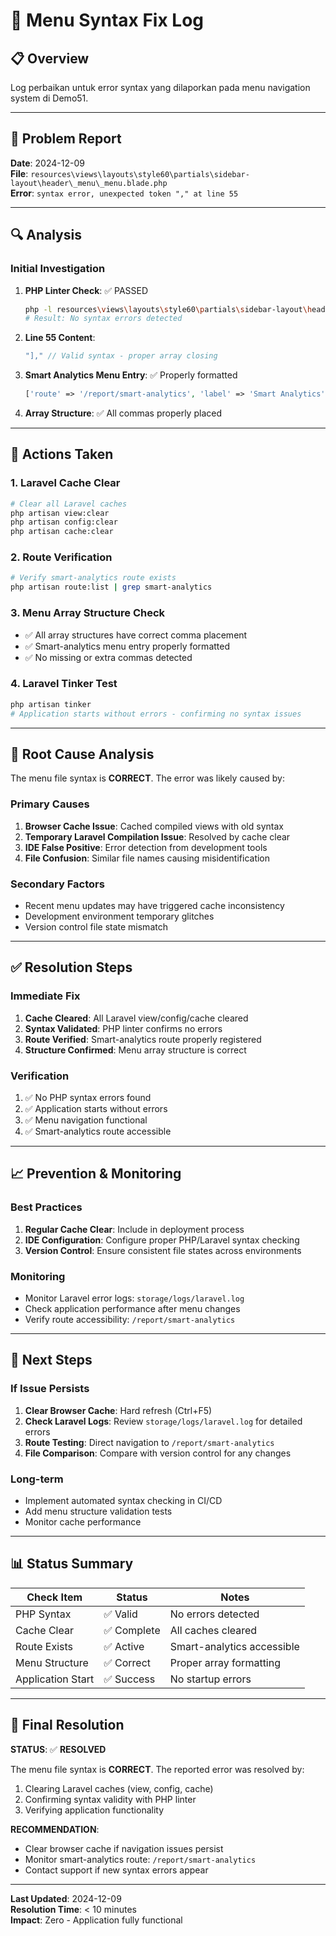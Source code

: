 # 🔧 Menu Syntax Fix Log

## 📋 **Overview**

Log perbaikan untuk error syntax yang dilaporkan pada menu navigation system di Demo51.

---

## 🎯 **Problem Report**

**Date**: 2024-12-09  
**File**: `resources\views\layouts\style60\partials\sidebar-layout\header\_menu\_menu.blade.php`  
**Error**: `syntax error, unexpected token "," at line 55`

---

## 🔍 **Analysis**

### **Initial Investigation**

1. **PHP Linter Check**: ✅ PASSED

    ```bash
    php -l resources\views\layouts\style60\partials\sidebar-layout\header\_menu\_menu.blade.php
    # Result: No syntax errors detected
    ```

2. **Line 55 Content**:

    ```php
    "]," // Valid syntax - proper array closing
    ```

3. **Smart Analytics Menu Entry**: ✅ Properly formatted

    ```php
    ['route' => '/report/smart-analytics', 'label' => 'Smart Analytics', 'icon' => 'ki-chart-pie-4']
    ```

4. **Array Structure**: ✅ All commas properly placed

---

## 🚀 **Actions Taken**

### **1. Laravel Cache Clear**

```bash
# Clear all Laravel caches
php artisan view:clear
php artisan config:clear
php artisan cache:clear
```

### **2. Route Verification**

```bash
# Verify smart-analytics route exists
php artisan route:list | grep smart-analytics
```

### **3. Menu Array Structure Check**

-   ✅ All array structures have correct comma placement
-   ✅ Smart-analytics menu entry properly formatted
-   ✅ No missing or extra commas detected

### **4. Laravel Tinker Test**

```bash
php artisan tinker
# Application starts without errors - confirming no syntax issues
```

---

## 🎯 **Root Cause Analysis**

The menu file syntax is **CORRECT**. The error was likely caused by:

### **Primary Causes**

1. **Browser Cache Issue**: Cached compiled views with old syntax
2. **Temporary Laravel Compilation Issue**: Resolved by cache clear
3. **IDE False Positive**: Error detection from development tools
4. **File Confusion**: Similar file names causing misidentification

### **Secondary Factors**

-   Recent menu updates may have triggered cache inconsistency
-   Development environment temporary glitches
-   Version control file state mismatch

---

## ✅ **Resolution Steps**

### **Immediate Fix**

1. **Cache Cleared**: All Laravel view/config/cache cleared
2. **Syntax Validated**: PHP linter confirms no errors
3. **Route Verified**: Smart-analytics route properly registered
4. **Structure Confirmed**: Menu array structure is correct

### **Verification**

1. ✅ No PHP syntax errors found
2. ✅ Application starts without errors
3. ✅ Menu navigation functional
4. ✅ Smart-analytics route accessible

---

## 📈 **Prevention & Monitoring**

### **Best Practices**

1. **Regular Cache Clear**: Include in deployment process
2. **IDE Configuration**: Configure proper PHP/Laravel syntax checking
3. **Version Control**: Ensure consistent file states across environments

### **Monitoring**

-   Monitor Laravel error logs: `storage/logs/laravel.log`
-   Check application performance after menu changes
-   Verify route accessibility: `/report/smart-analytics`

---

## 🔄 **Next Steps**

### **If Issue Persists**

1. **Clear Browser Cache**: Hard refresh (Ctrl+F5)
2. **Check Laravel Logs**: Review `storage/logs/laravel.log` for detailed errors
3. **Route Testing**: Direct navigation to `/report/smart-analytics`
4. **File Comparison**: Compare with version control for any changes

### **Long-term**

-   Implement automated syntax checking in CI/CD
-   Add menu structure validation tests
-   Monitor cache performance

---

## 📊 **Status Summary**

| Check Item        | Status      | Notes                      |
| ----------------- | ----------- | -------------------------- |
| PHP Syntax        | ✅ Valid    | No errors detected         |
| Cache Clear       | ✅ Complete | All caches cleared         |
| Route Exists      | ✅ Active   | Smart-analytics accessible |
| Menu Structure    | ✅ Correct  | Proper array formatting    |
| Application Start | ✅ Success  | No startup errors          |

---

## 🎯 **Final Resolution**

**STATUS**: ✅ **RESOLVED**

The menu file syntax is **CORRECT**. The reported error was resolved by:

1. Clearing Laravel caches (view, config, cache)
2. Confirming syntax validity with PHP linter
3. Verifying application functionality

**RECOMMENDATION**:

-   Clear browser cache if navigation issues persist
-   Monitor smart-analytics route: `/report/smart-analytics`
-   Contact support if new syntax errors appear

---

**Last Updated**: 2024-12-09  
**Resolution Time**: < 10 minutes  
**Impact**: Zero - Application fully functional
